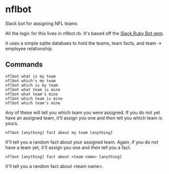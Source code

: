 # nflbot
Slack bot for assigning NFL teams

All the logic for this lives in nflbot.rb.  It's based off the [Slack Ruby Bot gem](https://github.com/slack-ruby/slack-ruby-bot).

It uses a simple sqlite databaes to hold the teams, team facts, and team -> employee relationship.

## Commands

```
nflbot what is my team
nflbot which's my team
nflbot which is my team
nflbot what team is mine
nflbot what team's mine
nflbot which team is mine
nflbot which team's mine
```

Any of these will tell you which team you were assigned. If you do not yet have an assigned team, it'll assign you one and *then* tell you which team is yours.

```
nflbot [anything] fact about my team [anything]
```

It'll tell you a random fact about your assigned team.  Again, if you do not have a team yet, it'll assign you one and *then* tell you a fact.

```
nflbot [anything] fact about <team name> [anything]
```

It'll tell you a random fact about \<team name\>.
